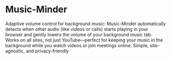 # Music-Minder

Adaptive volume control for background music: Music-Minder automatically detects when other audio (like videos or calls) starts playing in your browser and gently lowers the volume of your background music tab. Works on all sites, not just YouTube—perfect for keeping your music in the background while you watch videos or join meetings online. Simple, site-agnostic, and privacy-friendly
